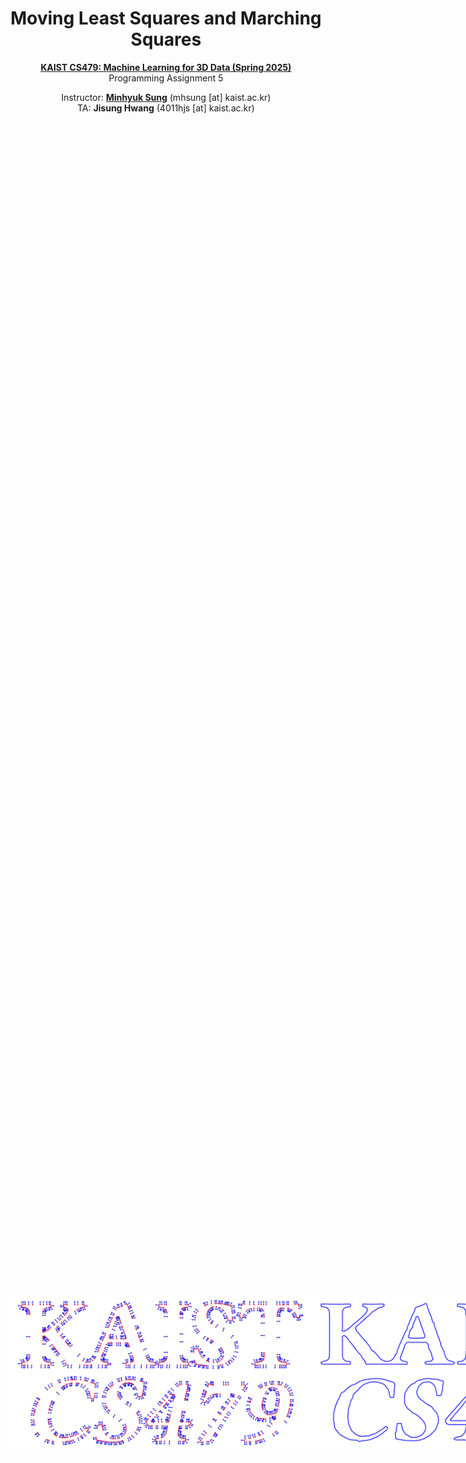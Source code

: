 <div align=center>
  <h1>
    Moving Least Squares and Marching Squares
  </h1>
  <p>
    <a href=https://mhsung.github.io/kaist-cs479-spring-2025/ target="_blank"><b>KAIST CS479: Machine Learning for 3D Data (Spring 2025)</b></a><br>
    Programming Assignment 5
  </p>
</div>

<div align=center>
  <p>
    Instructor: <a href=https://mhsung.github.io target="_blank"><b>Minhyuk Sung</b></a> (mhsung [at] kaist.ac.kr)<br>
    TA: <b>Jisung Hwang</b></a>  (4011hjs [at] kaist.ac.kr)
  </p>
</div>

<div style="display: flex; justify-content: center; align-items: center; width: 100vw; height: 100vh;">
  <img src="./asset/input.png" width="500" style="min-width: 0;"/>
  <img src="./asset/output.png" width="500" style="min-width: 0;"/>
</div>



#### Due: TBD, 23:59 KST
#### Where to Submit: KLMS

## Description
Point cloud representations provide a flexible and powerful means of capturing 3D geometry, but they often remain ambiguous for tasks requiring a structured or clearly defined shape. While point clouds can accurately encode spatial information, they are not inherently suited to applications such as direct rendering, simulation, or manufacturing where a continuous surface representation is needed. Consequently, working directly with point clouds can be challenging when the goal is to obtain a precise boundary or closed form.

In this assignment, we address these limitations by converting raw point clouds into an implicit function, then extracting a contour (in 2D) or mesh (in 3D). By transforming the unstructured points into a smoothly varying scalar field, we enable standard algorithms—such as Marching Squares or Marching Cubes—to generate a final structured boundary or surface. This two-step process expands the utility of raw point data, allowing it to be readily used in visualization, geometric processing, and downstream applications that demand well-defined edges, surfaces, or volumes.


## Setup

This assignment uses pytorch, numpy and matplotlib only. You can use the setup from assignment 4.
```
conda activate cs479-gs
```

**You MUST NOT import additional libraries**

## Code Structure
This assignment is done on only one jupyter(ipython) notebook.
```
mls_ms
│
├── data                <- Directory for data files.
├── main.ipynb          <- Main file that you should work on.
└── README.md           <- This file.
```

## Task 1: Moving Least Squares for Implicit Function Approximation

In this assignment, we use **Moving Least Squares (MLS)** to approximate a local signed distance function $f(\mathbf{x})$ given a set of points $\{\mathbf{p}_i\}$ and their associated normals $\{\mathbf{n}_i\}$. The MLS method computes $f(\mathbf{x})$ by a **weighted average** of local contributions from each neighbor point:

$$
f(\mathbf{x}) 
\;=\;
\frac{\displaystyle \sum_{i} w_i \,\bigl(\mathbf{x} - \mathbf{p}_i\bigr)^{T} \,\mathbf{n}_i}
     {\displaystyle \sum_{i} w_i}.
$$


### Weight Function

To capture local influence, each point $\mathbf{p}_i$ contributes a weight $\mathbf{w}_i$. You should use a Gaussian‐like kernel:

$$
w_i 
\;=\; 
\frac{1}{k_i} \exp\!\Bigl(\!-\tfrac{\|\mathbf{x} - \mathbf{p}_i\|^2}{\epsilon^2}\Bigr),
$$

where

- $\epsilon$ is a *radius* parameter controlling the falloff of influence (sometimes referred to as the “ball radius”). We use 0.01.
- $k_i$ is the number of neighbor points within $\epsilon$ of $\mathbf{x}$.


### TODO

1. **Gather Neighbors**: For each query $\mathbf{x}$, identify all points $\mathbf{p}_i$ within a distance $\epsilon$. We provide the code for this.
2. **(TODO) Compute Weights**: Calculate each $w_i$ according to the chosen kernel. 
3. **(TODO) Accumulate**: Form the numerator and denominator as above, summing over the neighbor indices $i$.  
4. **(TODO) Evaluate**: The scalar value $f(\mathbf{x})$ is the ratio of these sums. This value can be interpreted as a signed distance or displacement from $\mathbf{x}$ to the surface, depending on how normals are defined.


## Task 2: Marching Squares for Contour Extraction

In this assignment, we use **Marching Squares** to convert a 2D scalar field into line segments that approximate the contour where the field equals a given iso‐value (often 0). Building on the code from **Cell 5**, we first organize a regular grid of scalar values into cells. Each cell has four corners; we check each corner’s sign (above or below the iso‐value) to determine a 4‐bit “case” from `0000` to `1111`. The lookup table `case_to_edges` specifies which edges in the cell are intersected by the contour. We then compute the exact intersection points by **linear interpolation** between the relevant corners, storing segments of the form “start point to end point” in `contour`. By repeating this process over all cells, we reconstruct a piecewise‐linear approximation to the complete contour.

### TODO
1. **Fill out `case_to_edges`**: to map each 4‐bit corner configuration to one or two edges for interpolation.

Please refer to `points_to_offset` and `edge_to_points` to check the indexing.


## Task 3: Marching Cubes (Optional)

???



## Grading
You will receive a zero score if:
* you do not submit,
* your code is not executable in the Python environment we provided, or
* your code additionally imports some libraries, or
* you modify anycode outside of the section marked with `TODO` or use different hyperparameters that are supposed to be fixed as given.

**Your score will incur a 10% deduction for each missing item in the submission item list.**

Task 1 and Task 2 are worth 10 points each, while Task 3 (Optional) is worth 5 points.

**Task1**
Top 90% error | Points
--- | ---
0.0125⬇️ | 10
0.0250⬇️ | 5
0.0250⬆️ | 0

**Task2**
Hausdorff Distance | Points
--- | ---
0.0350⬇️ | 10
0.1850⬇️ | 5
0.1850⬆️ | 0


#### Plagiarism in any form will also result in a zero score and will be reported to the university.

